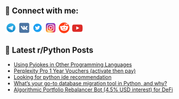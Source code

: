 ## 🔎 Connect with me:
[<img src="https://github.com/bullbesh/bullbesh/blob/main/images/Telegram.png" width="32" height="32" />](https://t.me/bullbesh)
[<img src="https://github.com/bullbesh/bullbesh/blob/main/images/VK.png" width="32" height="32" />](https://vk.com/bullbesh)
[<img src="https://github.com/bullbesh/bullbesh/blob/main/images/Twitter.png" width="32" height="32" />](https://twitter.com/bullbesh1)
[<img src="https://github.com/bullbesh/bullbesh/blob/main/images/Instagram.png" width="32" height="32" />](https://www.instagram.com/bullbesh)
[<img src="https://github.com/bullbesh/bullbesh/blob/main/images/Reddit.png" width="32" height="32" />](https://www.reddit.com/user/bullbesh)
[<img src="https://github.com/bullbesh/bullbesh/blob/main/images/YouTube.png" width="32" height="32" />](https://www.youtube.com/channel/UCtfjRs6uzgq5mfm8S06WTcg)

## 📕 Latest r/Python Posts
<!-- BLOG-POST-LIST:START -->
- [Using Pyjokes in Other Programming Languages](https://www.reddit.com/r/Python/comments/1h6f3j4/using_pyjokes_in_other_programming_languages/)
- [Perplexity Pro 1 Year Vouchers &lpar;activate then pay&rpar;](https://www.reddit.com/r/Python/comments/1h6e2i7/perplexity_pro_1_year_vouchers_activate_then_pay/)
- [Looking for python ide recommendation](https://www.reddit.com/r/Python/comments/1h6b0rn/looking_for_python_ide_recommendation/)
- [What’s your go-to database migration tool in Python, and why?](https://www.reddit.com/r/Python/comments/1h68rzt/whats_your_goto_database_migration_tool_in_python/)
- [Algorithmic Portfolio Rebalancer Bot &lpar;4.5% USD interest&rpar; for DeFi](https://www.reddit.com/r/Python/comments/1h65lsy/algorithmic_portfolio_rebalancer_bot_45_usd/)
<!-- BLOG-POST-LIST:END -->
